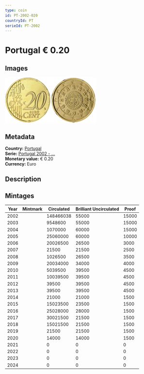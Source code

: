 ```yaml
---
type: coin
id: PT-2002-020
countryId: PT
serieId: PT-2002
---
```


# Portugal € 0.20

## Images

<img src="../../../Images/common-2002-020.webp" height="150" alt="Front image"><img src="Images/portugal-2002-020.webp" height="150" alt="Back image">

## Metadata

**Country:** [Portugal](../index.md)\
**Serie:** [Portugal 2002 - ...](index.md)\
**Monetary value:** € 0.20\
**Currency:** Euro

## Description

## Mintages

| Year | Mintmark | Circulated | Brilliant Uncirculated | Proof |
| ---- | -------- | ---------- | ---------------------- | ----- |
| 2002 |          | 148466038  | 55000                  | 15000 |
| 2003 |          | 9548600    | 55000                  | 15000 |
| 2004 |          | 1070000    | 60000                  | 15000 |
| 2005 |          | 25060000   | 60000                  | 10000 |
| 2006 |          | 20026500   | 26500                  | 3000  |
| 2007 |          | 21500      | 21500                  | 2500  |
| 2008 |          | 1026500    | 26500                  | 3500  |
| 2009 |          | 20034000   | 34000                  | 4000  |
| 2010 |          | 5039500    | 39500                  | 4500  |
| 2011 |          | 10039500   | 39500                  | 4500  |
| 2012 |          | 39500      | 39500                  | 4500  |
| 2013 |          | 39500      | 39500                  | 4500  |
| 2014 |          | 21000      | 21000                  | 1500  |
| 2015 |          | 15023500   | 23500                  | 1500  |
| 2016 |          | 25028000   | 28000                  | 1500  |
| 2017 |          | 30021500   | 21500                  | 1500  |
| 2018 |          | 15021500   | 21500                  | 1500  |
| 2019 |          | 21500      | 21500                  | 1500  |
| 2020 |          | 14000      | 14000                  | 1500  |
| 2021 |          | 0          | 0                      | 0     |
| 2022 |          | 0          | 0                      | 0     |
| 2023 |          | 0          | 0                      | 0     |
| 2024 |          | 0          | 0                      | 0     |
